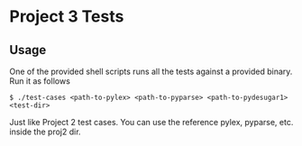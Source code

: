 Project 3 Tests
===============

## Usage

One of the provided shell scripts runs all the tests against a provided binary.
Run it as follows 

    $ ./test-cases <path-to-pylex> <path-to-pyparse> <path-to-pydesugar1> <test-dir>

Just like Project 2 test cases. You can use the reference pylex, pyparse, etc.
inside the proj2 dir.
